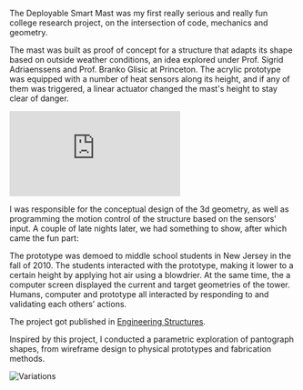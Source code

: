The Deployable Smart Mast was my first really serious and really fun college research project, on the intersection of code, mechanics and geometry.

The mast was built as proof of concept for a structure that adapts its shape based on outside weather conditions, an idea explored under Prof. Sigrid Adriaenssens and Prof. Branko Glisic at Princeton. The acrylic prototype was equipped with a number of heat sensors along its height, and if any of them was triggered, a linear actuator changed the mast's height to stay clear of danger.

<iframe src="https://www.youtube.com/embed/BjMAruO2SGA" frameborder="0" allowfullscreen></iframe>

I was responsible for the conceptual design of the 3d geometry, as well as programming the motion control of the structure based on the sensors' input. A couple of late nights later, we had something to show, after which came the fun part:

The prototype was demoed to middle school students in New Jersey in the fall of 2010. The students interacted with the prototype, making it lower to a certain height by applying hot air using a blowdrier. At the same time, the a computer screen displayed the current and target geometries of the tower. Humans, computer and prototype all interacted by responding to and validating each others’ actions.

The project got published in [Engineering Structures](http://onlinelibrary.wiley.com/doi/10.1111/mice.12013/abstract).

Inspired by this project, I conducted a parametric exploration of pantograph shapes, from wireframe design to physical prototypes and fabrication methods.

![Variations](/images/projects/kinetic/variations.svg)